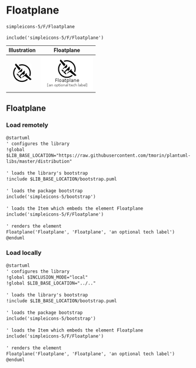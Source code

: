 # Floatplane


```text
simpleicons-5/F/Floatplane
```

```text
include('simpleicons-5/F/Floatplane')
```



| Illustration | Floatplane |
| :---: | :---: |
| ![illustration for Illustration](../../simpleicons-5/F/Floatplane.png) | ![illustration for Floatplane](../../simpleicons-5/F/Floatplane.Local.png) |




## Floatplane

### Load remotely
```plantuml
@startuml
' configures the library
!global $LIB_BASE_LOCATION="https://raw.githubusercontent.com/tmorin/plantuml-libs/master/distribution"

' loads the library's bootstrap
!include $LIB_BASE_LOCATION/bootstrap.puml

' loads the package bootstrap
include('simpleicons-5/bootstrap')

' loads the Item which embeds the element Floatplane
include('simpleicons-5/F/Floatplane')

' renders the element
Floatplane('Floatplane', 'Floatplane', 'an optional tech label')
@enduml
```

### Load locally
```plantuml
@startuml
' configures the library
!global $INCLUSION_MODE="local"
!global $LIB_BASE_LOCATION="../.."

' loads the library's bootstrap
!include $LIB_BASE_LOCATION/bootstrap.puml

' loads the package bootstrap
include('simpleicons-5/bootstrap')

' loads the Item which embeds the element Floatplane
include('simpleicons-5/F/Floatplane')

' renders the element
Floatplane('Floatplane', 'Floatplane', 'an optional tech label')
@enduml
```

